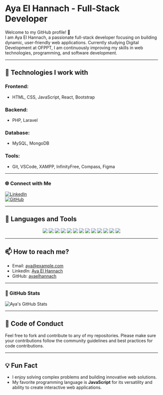 # Aya El Hannach - Full-Stack Developer

Welcome to my GitHub profile! 👋  
I am Aya El Hannach, a passionate full-stack developer focusing on building dynamic, user-friendly web applications. Currently studying Digital Development at OFPPT, I am continuously improving my skills in web technologies, programming, and software development.

---

## 🔧 Technologies I work with

### Frontend:
- HTML, CSS, JavaScript, React, Bootstrap

### Backend:
- PHP, Laravel

### Database:
- MySQL, MongoDB

### Tools:
- Git, VSCode, XAMPP, InfinityFree, Compass, Figma

---

### 🌐 Connect with Me

[![LinkedIn](https://img.shields.io/badge/LinkedIn-%230077B5.svg?style=for-the-badge&logo=linkedin&logoColor=white)](https://www.linkedin.com/in/aya-el-hannach-9136232b6/)  
[![GitHub](https://img.shields.io/badge/GitHub-%23121011.svg?style=for-the-badge&logo=github&logoColor=white)](https://github.com/ayaelhannach)




---

## 🧰 Languages and Tools

<p align="center">
  <img src="https://img.shields.io/badge/-HTML5-E34F26?style=flat&logo=html5&logoColor=white" />
  <img src="https://img.shields.io/badge/-CSS3-1572B6?style=flat&logo=css3&logoColor=white" />
  <img src="https://img.shields.io/badge/-JavaScript-F7DF1E?style=flat&logo=javascript&logoColor=black" />
  <img src="https://img.shields.io/badge/-PHP-777BB4?style=flat&logo=php&logoColor=white" />
  <img src="https://img.shields.io/badge/-Laravel-FF2D20?style=flat&logo=laravel&logoColor=white" />
  <img src="https://img.shields.io/badge/-MySQL-4479A1?style=flat&logo=mysql&logoColor=white" />
  <img src="https://img.shields.io/badge/-MongoDB-47A248?style=flat&logo=mongodb&logoColor=white" />
  <img src="https://img.shields.io/badge/-React-61DAFB?style=flat&logo=react&logoColor=black" />
  <img src="https://img.shields.io/badge/-Git-F05032?style=flat&logo=git&logoColor=white" />
  <img src="https://img.shields.io/badge/-VSCode-007ACC?style=flat&logo=visual-studio-code&logoColor=white" />
  <img src="https://img.shields.io/badge/-XAMPP-FB7A24?style=flat&logo=xampp&logoColor=white" />
  <img src="https://img.shields.io/badge/-InfinityFree-FF7100?style=flat&logo=infinityfree&logoColor=white" />
  <img src="https://img.shields.io/badge/-Figma-F24E1E?style=flat&logo=figma&logoColor=white" />
</p>

---

## 📫 How to reach me?

- Email: [aya@example.com](mailto:aya@example.com)
- LinkedIn: [Aya El Hannach](https://www.linkedin.com/in/aya-el-hannach-9136232b6/)
- GitHub: [ayaelhannach](https://github.com/ayaelhannach)

---

### 🚀 GitHub Stats

![Aya's GitHub Stats](https://github-readme-stats.vercel.app/api?username=ayaelhannach&show_icons=true&theme=radical&count_private=true)

---

## 🌟 Code of Conduct

Feel free to fork and contribute to any of my repositories. Please make sure your contributions follow the community guidelines and best practices for code contributions.

---

## 💡 Fun Fact

- I enjoy solving complex problems and building innovative web solutions.  
- My favorite programming language is **JavaScript** for its versatility and ability to create interactive web applications.
